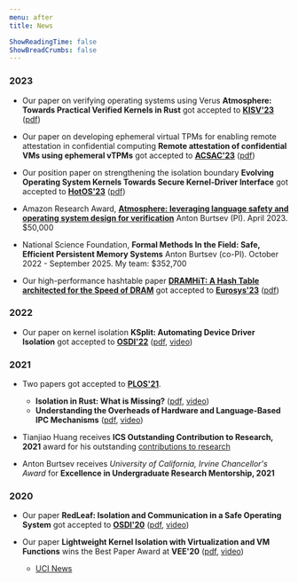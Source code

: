 ```yaml
---
menu: after
title: News

ShowReadingTime: false
ShowBreadCrumbs: false
---
```


### 2023
* Our paper on verifying operating systems using Verus **Atmosphere: Towards
  Practical Verified Kernels in Rust** got accepted to
  **[KISV'23](https://kisv-workshop.github.io/program/)**
  ([pdf](/doc/2023-kisv-atmo.pdf))

* Our paper on developing ephemeral virtual TPMs for enabling remote
  attestation in confidential computing **Remote attestation of confidential
  VMs using ephemeral vTPMs** got accepted to
  **[ACSAC'23](https://www.openconf.org/acsac2023/modules/request.php?module=oc_program&action=program.php&p=program)**
  ([pdf](https://arxiv.org/pdf/2303.16463.pdf))

* Our position paper on strengthening the isolation boundary **Evolving
  Operating System Kernels Towards Secure Kernel-Driver Interface** got
  accepted to
  **[HotOS'23](https://www.sigops.org/s/conferences/hotos/2023/#program)**
  ([pdf](/doc/2023-hotos-kernel-interfaces.pdf))

* Amazon Research Award, **[Atmosphere: leveraging language safety and
  operating system design for
  verification](https://www.cs.utah.edu/amazon-awards-50k-to-prof-anton-burtsev-to-develop-atmosphere-a-secure-and-reliable-operating-system/)**
  Anton Burtsev (PI). April 2023. $50,000

* National Science Foundation, **Formal Methods In the Field: Safe, Efficient
  Persistent Memory Systems** Anton Burtsev (co-PI). October 2022 - September
  2025. My team: $352,700

* Our high-performance hashtable paper **[DRAMHiT: A Hash Table architected for
  the Speed of DRAM](https://mars-research.github.io/doc/dramhit-esys23.pdf)**
  got accepted to
  **[Eurosys'23](https://2023.eurosys.org/program.html#program)**
  ([pdf](/doc/2023-eurosys-dramhit.pdf))

### 2022
* Our paper on kernel isolation **KSplit: Automating Device Driver Isolation**
  got accepted to
  **[OSDI'22](https://www.usenix.org/conference/osdi22/technical-sessions)**
  ([pdf](/doc/2022-osdi-ksplit.pdf), [video](https://www.youtube.com/watch?v=ZjXXfJ7PbTg))

### 2021
* Two papers got accepted to **[PLOS'21](https://plos-workshop.org/2021/program.php)**.
  - **Isolation in Rust: What is Missing?**
    ([pdf](/doc/2021-plos-rust-isolation.pdf), [video](https://ess.cs.uni-osnabrueck.de/static/plos21/11_p17_Rust_burtsev.mp4))
  - **Understanding the Overheads of Hardware and Language-Based IPC
    Mechanisms** ([pdf](/doc/2021-plos-ipc-overheads.pdf), [video](https://ess.cs.uni-osnabrueck.de/static/plos21/08_p22_IPC_li.mp4))

* Tianjiao Huang receives **ICS Outstanding Contribution to Research, 2021**
  award for his outstanding [contributions to
  research](https://www.ics.uci.edu/ugrad/2020-21_ICS_Honors_and_Awards_for_Publication.pdf)

* Anton Burtsev receives _University of California, Irvine Chancellor's Award_
  for **Excellence in Undergraduate Research Mentorship, 2021**

### 2020
* Our paper **RedLeaf: Isolation and Communication in a Safe Operating System**
  got accepted to
  **[OSDI'20](https://www.usenix.org/conference/osdi20/technical-sessions)** ([pdf](/doc/2020-osdi-redleaf.pdf),
  [video](https://www.youtube.com/watch?v=MKjliJWzs6w))

* Our paper **Lightweight Kernel Isolation with Virtualization and VM Functions** wins the Best Paper Award at **VEE'20**
    ([pdf](/doc/2020-vee-lvds.pdf), [video](https://www.youtube.com/watch?v=vPx5mQS9Mik))
  - [UCI News](https://www.cs.uci.edu/cs-researchers-vikram-narayanan-and-anton-burtsev-win-best-paper-award/)
